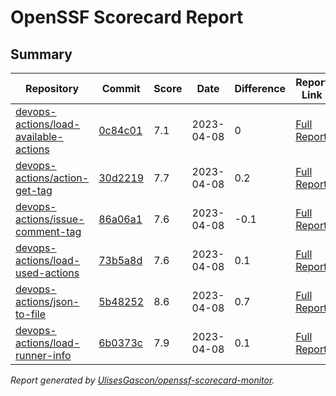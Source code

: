 # OpenSSF Scorecard Report

## Summary

| Repository | Commit | Score | Date | Difference | Report Link | StepSecurity Link |
| -- | -- | -- | -- | -- | -- | -- |
| [devops-actions/load-available-actions](https://github.com/devops-actions/load-available-actions) | [0c84c01](https://github.com/devops-actions/load-available-actions/commit/0c84c0191ee971fbca5eb714cf7e499ba99dbdfb) | 7.1 | 2023-04-08 | 0 | [Full Report](https://deps.dev/project/github/devops-actions%2Fload-available-actions) | [Fix it](http://app.stepsecurity.io/securerepo?repo=devops-actions/load-available-actions) |
| [devops-actions/action-get-tag](https://github.com/devops-actions/action-get-tag) | [30d2219](https://github.com/devops-actions/action-get-tag/commit/30d2219a0a29e9ab7482b12bbdff5ceba50c55ef) | 7.7 | 2023-04-08 | 0.2 | [Full Report](https://deps.dev/project/github/devops-actions%2Faction-get-tag) | [Fix it](http://app.stepsecurity.io/securerepo?repo=devops-actions/action-get-tag) |
| [devops-actions/issue-comment-tag](https://github.com/devops-actions/issue-comment-tag) | [86a06a1](https://github.com/devops-actions/issue-comment-tag/commit/86a06a138159d9e130c7cad50027819651b5032c) | 7.6 | 2023-04-08 | -0.1 | [Full Report](https://deps.dev/project/github/devops-actions%2Fissue-comment-tag) | [Fix it](http://app.stepsecurity.io/securerepo?repo=devops-actions/issue-comment-tag) |
| [devops-actions/load-used-actions](https://github.com/devops-actions/load-used-actions) | [73b5a8d](https://github.com/devops-actions/load-used-actions/commit/73b5a8d623b09274a6cb0b20e40a84acfba735b6) | 7.6 | 2023-04-08 | 0.1 | [Full Report](https://deps.dev/project/github/devops-actions%2Fload-used-actions) | [Fix it](http://app.stepsecurity.io/securerepo?repo=devops-actions/load-used-actions) |
| [devops-actions/json-to-file](https://github.com/devops-actions/json-to-file) | [5b48252](https://github.com/devops-actions/json-to-file/commit/5b48252a226562198baa212a97e6159ab3d5aea8) | 8.6 | 2023-04-08 | 0.7 | [Full Report](https://deps.dev/project/github/devops-actions%2Fjson-to-file) | [Fix it](http://app.stepsecurity.io/securerepo?repo=devops-actions/json-to-file) |
| [devops-actions/load-runner-info](https://github.com/devops-actions/load-runner-info) | [6b0373c](https://github.com/devops-actions/load-runner-info/commit/6b0373c692f4377d5183f39fca0f6b499212bd70) | 7.9 | 2023-04-08 | 0.1 | [Full Report](https://deps.dev/project/github/devops-actions%2Fload-runner-info) | [Fix it](http://app.stepsecurity.io/securerepo?repo=devops-actions/load-runner-info) |

_Report generated by [UlisesGascon/openssf-scorecard-monitor](https://github.com/UlisesGascon/openssf-scorecard-monitor)._